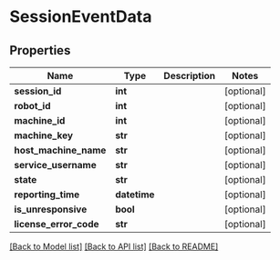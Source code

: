 # SessionEventData

## Properties
Name | Type | Description | Notes
------------ | ------------- | ------------- | -------------
**session_id** | **int** |  | [optional] 
**robot_id** | **int** |  | [optional] 
**machine_id** | **int** |  | [optional] 
**machine_key** | **str** |  | [optional] 
**host_machine_name** | **str** |  | [optional] 
**service_username** | **str** |  | [optional] 
**state** | **str** |  | [optional] 
**reporting_time** | **datetime** |  | [optional] 
**is_unresponsive** | **bool** |  | [optional] 
**license_error_code** | **str** |  | [optional] 

[[Back to Model list]](../README.md#documentation-for-models) [[Back to API list]](../README.md#documentation-for-api-endpoints) [[Back to README]](../README.md)


